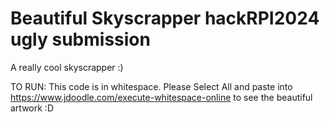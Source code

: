 # Beautiful Skyscrapper hackRPI2024 ugly submission
 A really cool skyscrapper :)

TO RUN: This code is in whitespace. Please Select All and paste into https://www.jdoodle.com/execute-whitespace-online to see the beautiful artwork :D